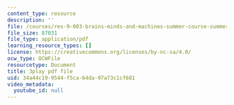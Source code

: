 ```yaml
---
content_type: resource
description: ''
file: /courses/res-9-003-brains-minds-and-machines-summer-course-summer-2015/34a44c199544f5ca64da97a73c1cf681_cyQZP23YbCY.pdf
file_size: 87031
file_type: application/pdf
learning_resource_types: []
license: https://creativecommons.org/licenses/by-nc-sa/4.0/
ocw_type: OCWFile
resourcetype: Document
title: 3play pdf file
uid: 34a44c19-9544-f5ca-64da-97a73c1cf681
video_metadata:
  youtube_id: null
---
```

